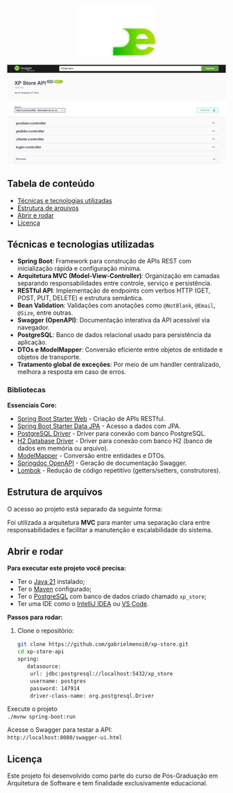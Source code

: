 <div align="center">
<img width="180" src="readme/xpe-logo.webp" alt="XP Store logo">

</div>
<br>
<img src="readme/swagger.png" />

## Tabela de conteúdo

* [Técnicas e tecnologias utilizadas](#técnicas-e-tecnologias-utilizadas)
* [Estrutura de arquivos](#estrutura-de-arquivos)
* [Abrir e rodar](#abrir-e-rodar)
* [Licença](#licença)

## Técnicas e tecnologias utilizadas

- **Spring Boot**: Framework para construção de APIs REST com inicialização rápida e configuração mínima.
- **Arquitetura MVC (Model-View-Controller)**: Organização em camadas separando responsabilidades entre controle, serviço e persistência.
- **RESTful API**: Implementação de endpoints com verbos HTTP (GET, POST, PUT, DELETE) e estrutura semântica.
- **Bean Validation**: Validações com anotações como `@NotBlank`, `@Email`, `@Size`, entre outras.
- **Swagger (OpenAPI)**: Documentação interativa da API acessível via navegador.
- **PostgreSQL**: Banco de dados relacional usado para persistência da aplicação.
- **DTOs e ModelMapper**: Conversão eficiente entre objetos de entidade e objetos de transporte.
- **Tratamento global de exceções**: Por meio de um handler centralizado, melhora a resposta em caso de erros.

### Bibliotecas

**Essenciais Core:**

- [Spring Boot Starter Web](https://docs.spring.io/spring-boot/docs/current/reference/htmlsingle/#web) - Criação de APIs RESTful.
- [Spring Boot Starter Data JPA](https://spring.io/projects/spring-data-jpa) - Acesso a dados com JPA.
- [PostgreSQL Driver](https://mvnrepository.com/artifact/org.postgresql/postgresql) - Driver para conexão com banco PostgreSQL.
- [H2 Database Driver](https://mvnrepository.com/artifact/com.h2database/h2) - Driver para conexão com banco H2 (banco de dados em memória ou arquivo).
- [ModelMapper](http://modelmapper.org/) - Conversão entre entidades e DTOs.
- [Springdoc OpenAPI](https://springdoc.org/) - Geração de documentação Swagger.
- [Lombok](https://projectlombok.org/) - Redução de código repetitivo (getters/setters, construtores).

## Estrutura de arquivos

O acesso ao projeto está separado da seguinte forma:

Foi utilizada a arquitetura **MVC** para manter uma separação clara entre responsabilidades e facilitar a manutenção e escalabilidade do sistema.

## Abrir e rodar

**Para executar este projeto você precisa:**

- Ter o [Java 21](https://www.azul.com/downloads/?package=jdk#zulu) instalado;
- Ter o [Maven](https://maven.apache.org/install.html) configurado;
- Ter o [PostgreSQL](https://www.postgresql.org/download/) com banco de dados criado chamado `xp_store`;
- Ter uma IDE como o [IntelliJ IDEA](https://www.jetbrains.com/idea/) ou [VS Code](https://code.visualstudio.com/).

**Passos para rodar:**

1. Clone o repositório:
   ```bash
   git clone https://github.com/gabrielmenoi0/xp-store.git
   cd xp-store-api  
   spring:
      datasource:
       url: jdbc:postgresql://localhost:5432/xp_store
       username: postgres
       password: 147914
       driver-class-name: org.postgresql.Driver

Execute o projeto
<br>
`./mvnw spring-boot:run`
    

Acesse o Swagger para testar a API:
<br>
`http://localhost:8080/swagger-ui.html`

## Licença
Este projeto foi desenvolvido como parte do curso de Pós-Graduação em Arquitetura de Software e tem finalidade exclusivamente educacional.

